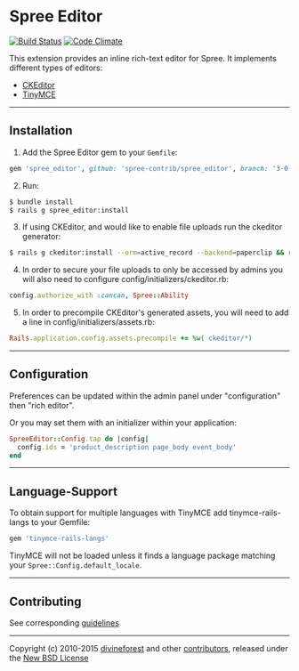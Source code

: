# Spree Editor

[![Build Status](https://travis-ci.org/spree-contrib/spree_editor.svg?branch=3-0-stable)](https://travis-ci.org/spree-contrib/spree_editor)
[![Code Climate](https://codeclimate.com/github/spree-contrib/spree_editor/badges/gpa.svg)](https://codeclimate.com/github/spree-contrib/spree_editor)

This extension provides an inline rich-text editor for Spree. It implements different types of editors:

- [CKEditor][1]
- [TinyMCE][2]

---

## Installation

1. Add the Spree Editor gem to your `Gemfile`:
  ```ruby
  gem 'spree_editor', github: 'spree-contrib/spree_editor', branch: '3-0-stable'
  ```

2. Run:
  ```sh
  $ bundle install
  $ rails g spree_editor:install
  ```

3. If using CKEditor, and would like to enable file uploads run the ckeditor generator:
  ```sh
  $ rails g ckeditor:install --orm=active_record --backend=paperclip && rake db:migrate
  ```

4. In order to secure your file uploads to only be accessed by admins you will also need to configure config/initializers/ckeditor.rb:
  ```ruby
  config.authorize_with :cancan, Spree::Ability
  ```

5. In order to precompile CKEditor's generated assets, you will need to add a line in config/initializers/assets.rb:
  ```ruby
  Rails.application.config.assets.precompile += %w( ckeditor/*)
  ```
---

## Configuration

Preferences can be updated within the admin panel under "configuration" then "rich editor".

Or you may set them with an initializer within your application:

```ruby
SpreeEditor::Config.tap do |config|
  config.ids = 'product_description page_body event_body'
end
```

---

## Language-Support

To obtain support for multiple languages with TinyMCE add tinymce-rails-langs to your Gemfile:

```ruby
gem 'tinymce-rails-langs'
```

TinyMCE will not be loaded unless it finds a language package matching your `Spree::Config.default_locale`.

---

## Contributing

See corresponding [guidelines][8]

---

Copyright (c) 2010-2015 [divineforest][5] and other [contributors][6], released under the [New BSD License][7]

[1]: http://ckeditor.com
[2]: http://www.tinymce.com
[3]: http://www.fsf.org/licensing/essays/free-sw.html
[4]: https://github.com/spree-contrib/spree_editor/issues
[5]: https://github.com/divineforest
[6]: https://github.com/spree-contrib/spree_editor/graphs/contributors
[7]: https://github.com/spree-contrib/spree_editor/blob/master/LICENSE.md
[8]: https://github.com/spree-contrib/spree_editor/blob/master/CONTRIBUTING.md
